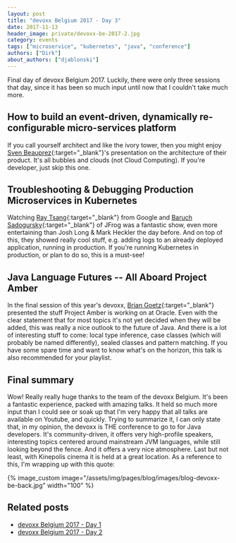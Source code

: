```yaml
---
layout: post
title: "devoxx Belgium 2017 - Day 3"
date: 2017-11-13
header_image: private/devoxx-be-2017-2.jpg
category: events
tags: ["microservice", "kubernetes", "java", "conference"]
authors: ["Dirk"]
about_authors: ["djablonski"]
---
```


Final day of devoxx Belgium 2017.
Luckily, there were only three sessions that day, since it has been so much input until now that I couldn't take much more.

## How to build an event-driven, dynamically re-configurable micro-services platform

If you call yourself architect and like the ivory tower, then you might enjoy [Sven Beauprez](https://twitter.com/SvenBeauprez){:target="_blank"}'s presentation on the architecture of their product.
It's all bubbles and clouds (not Cloud Computing).
If you're developer, just skip this one.

## Troubleshooting & Debugging Production Microservices in Kubernetes

Watching [Ray Tsang](https://twitter.com/saturnism){:target="_blank"} from Google and [Baruch Sadogursky](https://twitter.com/jbaruch){:target="_blank"} of JFrog was a fantastic show, even more entertaining than Josh Long & Mark Heckler the day before.
And on top of this, they showed really cool stuff, e.g. adding logs to an already deployed application, running in production.
If you're running Kubernetes in production, or plan to do so, this is a must-see!

## Java Language Futures -- All Aboard Project Amber

In the final session of this year's devoxx, [Brian Goetz](https://twitter.com/BrianGoetz){:target="_blank"} presented the stuff Project Amber is working on at Oracle.
Even with the clear statement that for most topics it's not yet decided when they will be added, this was really a nice outlook to the future of Java.
And there is a lot of interesting stuff to come: local type inference, case classes (which will probably be named
differently), sealed classes and pattern matching.
If you have some spare time and want to know what's on the horizon, this talk is also recommended for your playlist.

## Final summary

Wow!
Really really huge thanks to the team of the devoxx Belgium.
It's been a fantastic experience, packed with amazing talks.
It held so much more input than I could see or soak up that I'm very happy that all talks are available on Youtube, and quickly.
Trying to summarize it, I can only state that, in my opinion, the devoxx is THE conference to go to for Java developers.
It's community-driven, it offers very high-profile speakers, interesting topics centered around mainstream JVM languages, while still looking beyond the fence.
And it offers a very nice atmosphere.
Last but not least, with Kinepolis cinema it is held at a great location.
As a reference to this, I'm wrapping up with this quote:

{% image_custom image="/assets/img/pages/blog/images/blog-devoxx-be-back.jpg" width="100" %}

## Related posts

* [devoxx Belgium 2017 - Day 1](/blog/events/devoxx-belgium-2017-day-1/)
* [devoxx Belgium 2017 - Day 2](/blog/events/devoxx-belgium-2017-day-2/)
